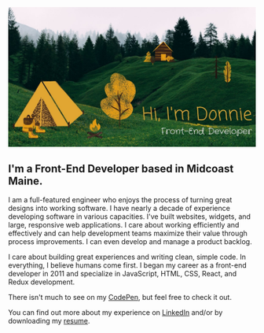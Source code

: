 ![Hi, I'm Donnie, Front-End Developer](./files/hero-intro.jpg)

## I'm a Front-End Developer based in Midcoast Maine.

I am a full-featured engineer who enjoys the process of turning
great designs into working software. I have nearly a decade of
experience developing software in various capacities. I've built
websites, widgets, and large, responsive web applications. I care
about working efficiently and effectively and can help development
teams maximize their value through process improvements. I can even
develop and manage a product backlog.

I care about building great experiences and writing clean, simple
code. In everything, I believe humans come first. I began my career
as a front-end developer in 2011 and specialize in JavaScript, HTML, CSS, React, and Redux development.

There isn't much to see on my [CodePen](https://codepen.io/donniehyde), but feel free to check it out.

You can find out more about my experience on [LinkedIn](https://www.linkedin.com/in/donaldhyde/) and/or by downloading my [resume](./files/donaldHydeFEResume.pdf).

<!--
[Front-End Developer Resume](./files/donaldHydeFEResume.pdf)

[Product Owner Resume](./files/donaldHydePOResume.pdf)

[Scrum Master Resume](./files/donaldHydeSMResume.pdf)
-->

<!--
**DonaldHyde/donaldhyde** is a ✨ _special_ ✨ repository because its `README.md` (this file) appears on your GitHub profile.

Here are some ideas to get you started:

- 🔭 I’m currently working on ...
- 🌱 I’m currently learning ...
- 👯 I’m looking to collaborate on ...
- 🤔 I’m looking for help with ...
- 💬 Ask me about ...
- 📫 How to reach me: ...
- 😄 Pronouns: ...
- ⚡ Fun fact: ...
-->
